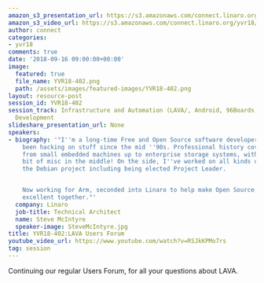 ```yaml
---
amazon_s3_presentation_url: https://s3.amazonaws.com/connect.linaro.org/yvr18/presentations/yvr18-402.pdf
amazon_s3_video_url: https://s3.amazonaws.com/connect.linaro.org/yvr18/videos/yvr18-402.mp4
author: connect
categories:
- yvr18
comments: true
date: '2018-09-16 09:00:00+00:00'
image:
  featured: true
  file_name: YVR18-402.png
  path: /assets/images/featured-images/YVR18-402.png
layout: resource-post
session_id: YVR18-402
session_track: Infrastructure and Automation (LAVA/, Android, 96Boards, Open Source
  Development
slideshare_presentation_url: None
speakers:
- biography: '"I''m a long-time Free and Open Source software developer, and I''ve
    been hacking on stuff since the mid ''90s. Professional history covers the range
    from small embedded machines up to enterprise storage systems, with a healthy
    bit of misc in the middle! On the side, I''ve worked on all kinds of things in
    the Debian project including being elected Project Leader.


    Now working for Arm, seconded into Linaro to help make Open Source and Arm be
    excellent together."'
  company: Linaro
  job-title: Technical Architect
  name: Steve McIntyre
  speaker-image: SteveMcIntyre.jpg
title: YVR18-402:LAVA Users Forum
youtube_video_url: https://www.youtube.com/watch?v=RSJkKPMo7rs
tag: session
---
```


Continuing our regular Users Forum, for all your questions about LAVA.
